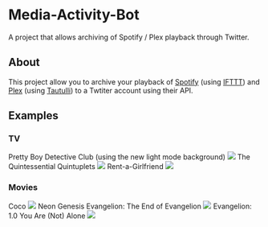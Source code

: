 # Media-Activity-Bot
A project that allows archiving of Spotify / Plex playback through Twitter.

## About
This project allow you to archive your playback of [Spotify](https://spotify.com) (using [IFTTT](https://ifttt.com)) and [Plex](https://plex.tv) (using [Tautulli](https://tautulli.com/)) to a Twtiter account using their API.

## Examples
### TV
Pretty Boy Detective Club (using the new light mode background)
![](https://github.com/Joshua-Noakes1/Media-Activity-Bot/raw/master/github/images/tv/image-pbdc.png)
The Quintessential Quintuplets
![](https://github.com/Joshua-Noakes1/Media-Activity-Bot/raw/master/github/images/tv/image-qq.png)
Rent-a-Girlfriend
![](https://github.com/Joshua-Noakes1/Media-Activity-Bot/raw/master/github/images/tv/image-rag.png)
### Movies
Coco
![](https://github.com/Joshua-Noakes1/Media-Activity-Bot/raw/master/github/images/movies/image-coco.png)
Neon Genesis Evangelion: The End of Evangelion
![](https://github.com/Joshua-Noakes1/Media-Activity-Bot/raw/master/github/images/movies/image-eoe.png)
Evangelion: 1.0 You Are (Not) Alone
![](https://github.com/Joshua-Noakes1/Media-Activity-Bot/raw/master/github/images/movies/image-eva1.png)